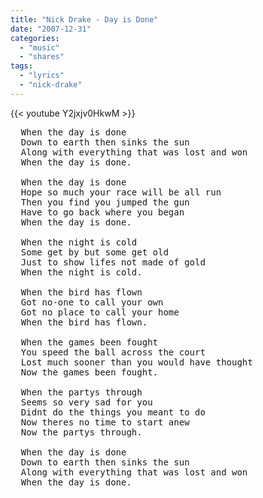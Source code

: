 ```yaml
---
title: "Nick Drake - Day is Done"
date: "2007-12-31"
categories:
  - "music"
  - "shares"
tags:
  - "lyrics"
  - "nick-drake"
---
```


{{< youtube Y2jxjv0HkwM >}}

<pre>
  When the day is done
  Down to earth then sinks the sun
  Along with everything that was lost and won
  When the day is done.

  When the day is done
  Hope so much your race will be all run
  Then you find you jumped the gun
  Have to go back where you began
  When the day is done.

  When the night is cold
  Some get by but some get old
  Just to show lifes not made of gold
  When the night is cold.

  When the bird has flown
  Got no-one to call your own
  Got no place to call your home
  When the bird has flown.

  When the games been fought
  You speed the ball across the court
  Lost much sooner than you would have thought
  Now the games been fought.

  When the partys through
  Seems so very sad for you
  Didnt do the things you meant to do
  Now theres no time to start anew
  Now the partys through.

  When the day is done
  Down to earth then sinks the sun
  Along with everything that was lost and won
  When the day is done.
</pre>